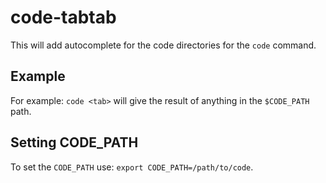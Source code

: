 # code-tabtab
This will add autocomplete for the code directories for the `code` command.

## Example
For example: `code <tab>` will give the result of anything in the `$CODE_PATH` path.

## Setting CODE_PATH
To set the `CODE_PATH` use: `export CODE_PATH=/path/to/code`.

